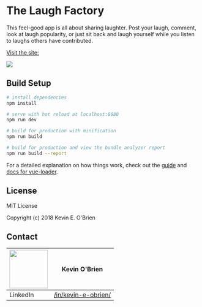 # The Laugh Factory

This feel-good app is all about sharing laughter.  Post your laugh, comment, look at laugh popularity, or just sit back and laugh yourself while you listen to laughs others have contributed.

[Visit the site:](https://kevinslaughfactory.firebaseapp.com/)

![]( https://s3.amazonaws.com/the-laugh-factory/laughFactoryScreenShot.png)


## Build Setup

``` bash
# install dependencies
npm install

# serve with hot reload at localhost:8080
npm run dev

# build for production with minification
npm run build

# build for production and view the bundle analyzer report
npm run build --report
```

For a detailed explanation on how things work, check out the [guide](http://vuejs-templates.github.io/webpack/) and [docs for vue-loader](http://vuejs.github.io/vue-loader).


## License
MIT License

Copyright (c) 2018 Kevin E. O'Brien

## Contact

|<img src="https://avatars3.githubusercontent.com/u/31964386?s=400&v=4" width="100"> | Kevin O'Brien                    |
| ------------- | ------------- |
| LinkedIn   | [/in/kevin-e-obrien/](https://www.linkedin.com/in/kevin-e-obrien/) |
